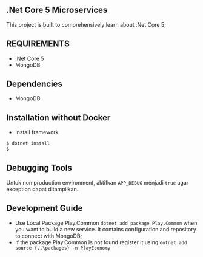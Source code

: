 ## .Net Core 5 Microservices

This project is built to comprehensively learn about .Net Core 5;

## REQUIREMENTS

- .Net Core 5
- MongoDB

## Dependencies

- MongoDB

## Installation without Docker

- Install framework

```bash
$ dotnet install
$ 
```

## Debugging Tools

Untuk non production environment, aktifkan `APP_DEBUG` menjadi `true` agar exception dapat ditampilkan.

## Development Guide

- Use Local Package Play.Common `dotnet add package Play.Common` when you want to build a new service. 
    It contains configuration and repository to connect with MongoDB;
- If the package Play.Common is not found register it using `dotnet add source {..\packages} -n PlayEconomy`  